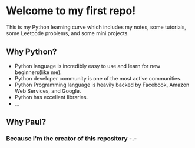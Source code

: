 # Welcome to my first repo!
This is my Python learning curve which includes my notes, some tutorials, some Leetcode problems, and some mini projects.
## Why Python?
- Python language is incredibly easy to use and learn for new beginners(like me).
- Python developer community is one of the most active communities.
- Python Programming language is heavily backed by Facebook, Amazon Web Services, and Google.
- Python has excellent libraries.
- ...
## Why Paul?
### Because I'm the creator of this repository -.-
